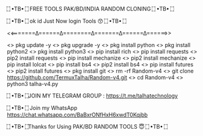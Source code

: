 ۝ •TB• ۝  FREE TOOLS PAK/BD/INDIA RANDOM CLONING  ۝ •TB• ۝

 ۝ •TB• ۝  ok id Just Now login Tools 😙 ۝ •TB• ۝

<<=======∆======∆========∆=======∆======∆======>>

<> pkg update -y
<> pkg upgrade -y
<> pkg install python
<> pkg install python2
<> pkg install python3
<> pip install rich
<> pip install requests
<> pip2 install requests
<> pip install mechanize
<> pip2 install mechanize
<> pip install lolcat
<> pip install bs4
<> pip2 install bs4
<> pip install futures
<> pip2 install futures
<> pkg install git
<> rm -rf Random-v4
<> git clone https://github.com/TermuxTalha/Random-v4.git
<> cd Random-v4
<> python3 talha-v4.py

  ۝ •TB• ۝JOIN MY TELEGRAM GROUP : https://t.me/talhatechnology

 ۝ •TB• ۝ Join my WhatsApp  https://chat.whatsapp.com/BaBxrONfHxH6xwdT0Kqjbb

 ۝ •TB• ۝Thanks for Using PAK/BD  RANDOM TOOLS  😇  ۝ •TB• ۝
